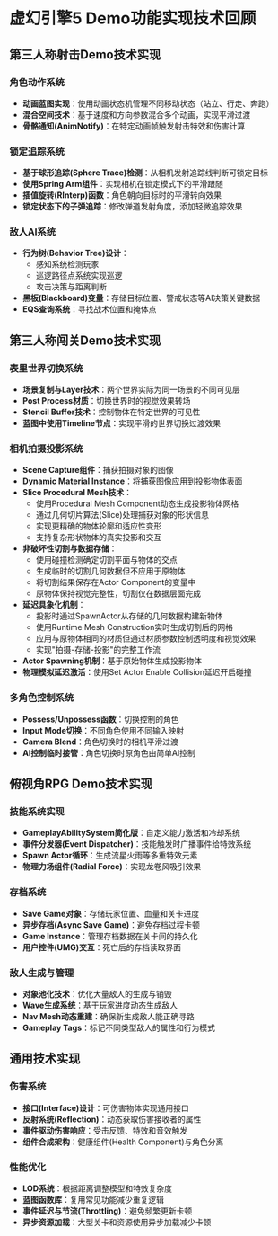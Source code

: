 # 虚幻引擎5 Demo功能实现技术回顾

## 第三人称射击Demo技术实现

### 角色动作系统
- **动画蓝图实现**：使用动画状态机管理不同移动状态（站立、行走、奔跑）
- **混合空间技术**：基于速度和方向参数混合多个动画，实现平滑过渡
- **骨骼通知(AnimNotify)**：在特定动画帧触发射击特效和伤害计算

### 锁定追踪系统
- **基于球形追踪(Sphere Trace)检测**：从相机发射追踪线判断可锁定目标
- **使用Spring Arm组件**：实现相机在锁定模式下的平滑跟随
- **插值旋转(RInterp)函数**：角色朝向目标时的平滑转向效果
- **锁定状态下的子弹追踪**：修改弹道发射角度，添加轻微追踪效果

### 敌人AI系统
- **行为树(Behavior Tree)设计**：
  - 感知系统检测玩家
  - 巡逻路径点系统实现巡逻
  - 攻击决策与距离判断
- **黑板(Blackboard)变量**：存储目标位置、警戒状态等AI决策关键数据
- **EQS查询系统**：寻找战术位置和掩体点

## 第三人称闯关Demo技术实现

### 表里世界切换系统
- **场景复制与Layer技术**：两个世界实际为同一场景的不同可见层
- **Post Process材质**：切换世界时的视觉效果转场
- **Stencil Buffer技术**：控制物体在特定世界的可见性
- **蓝图中使用Timeline节点**：实现平滑的世界切换过渡效果

### 相机拍摄投影系统
- **Scene Capture组件**：捕获拍摄对象的图像
- **Dynamic Material Instance**：将捕获图像应用到投影物体表面
- **Slice Procedural Mesh技术**：
  - 使用Procedural Mesh Component动态生成投影物体网格
  - 通过几何切片算法(Slice)处理捕获对象的形状信息
  - 实现更精确的物体轮廓和适应性变形
  - 支持复杂形状物体的真实投影和交互
- **非破坏性切割与数据存储**：
  - 使用碰撞检测确定切割平面与物体的交点
  - 生成临时的切割几何数据但不应用于原物体
  - 将切割结果保存在Actor Component的变量中
  - 原物体保持视觉完整性，切割仅在数据层面完成
- **延迟具象化机制**：
  - 投影时通过SpawnActor从存储的几何数据构建新物体
  - 使用Runtime Mesh Construction实时生成切割后的网格
  - 应用与原物体相同的材质但通过材质参数控制透明度和视觉效果
  - 实现"拍摄-存储-投影"的完整工作流
- **Actor Spawning机制**：基于原始物体生成投影物体
- **物理模拟延迟激活**：使用Set Actor Enable Collision延迟开启碰撞

### 多角色控制系统
- **Possess/Unpossess函数**：切换控制的角色
- **Input Mode切换**：不同角色使用不同输入映射
- **Camera Blend**：角色切换时的相机平滑过渡
- **AI控制临时接管**：角色切换时原角色由简单AI控制

## 俯视角RPG Demo技术实现

### 技能系统实现
- **GameplayAbilitySystem简化版**：自定义能力激活和冷却系统
- **事件分发器(Event Dispatcher)**：技能触发时广播事件给特效系统
- **Spawn Actor循环**：生成流星火雨等多重特效元素
- **物理力场组件(Radial Force)**：实现龙卷风吸引效果

### 存档系统
- **Save Game对象**：存储玩家位置、血量和关卡进度
- **异步存档(Async Save Game)**：避免存档过程卡顿
- **Game Instance**：管理存档数据在关卡间的持久化
- **用户控件(UMG)交互**：死亡后的存档读取界面

### 敌人生成与管理
- **对象池化技术**：优化大量敌人的生成与销毁
- **Wave生成系统**：基于玩家进度动态生成敌人
- **Nav Mesh动态重建**：确保新生成敌人能正确寻路
- **Gameplay Tags**：标记不同类型敌人的属性和行为模式

## 通用技术实现

### 伤害系统
- **接口(Interface)设计**：可伤害物体实现通用接口
- **反射系统(Reflection)**：动态获取伤害接收者的属性
- **事件驱动伤害响应**：受击反馈、特效和音效触发
- **组件合成架构**：健康组件(Health Component)与角色分离

### 性能优化
- **LOD系统**：根据距离调整模型和特效复杂度
- **蓝图函数库**：复用常见功能减少重复逻辑
- **事件延迟与节流(Throttling)**：避免频繁更新卡顿
- **异步资源加载**：大型关卡和资源使用异步加载减少卡顿 